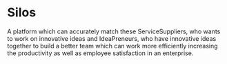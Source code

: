 # Silos
A platform which can accurately match these ServiceSuppliers, who wants to work on innovative ideas and IdeaPreneurs, who  have innovative ideas together to build a better team which can work more efficiently increasing the productivity as well as  employee satisfaction in an enterprise. 
